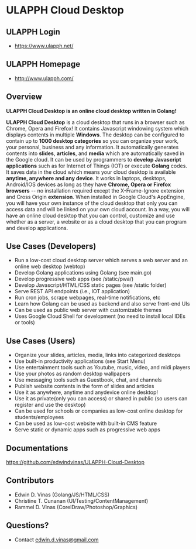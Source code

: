 ULAPPH Cloud Desktop
====================

ULAPPH Login
----------------
* https://www.ulapph.net/

ULAPPH Homepage
----------------
* http://www.ulapph.com/

Overview
--------------
**ULAPPH Cloud Desktop is an online cloud desktop written in Golang!**

**ULAPPH Cloud Desktop** is a cloud desktop that runs in a browser such as Chrome, Opera and Firefox! It contains Javascript windowing system which displays contents in multiple **Windows**. The desktop can be configured to contain up to **1000 desktop categories** so you can organize your work, your personal, business and any information. It automatically generates contents into **slides**, **articles**, and **media** which are automatically saved in the Google cloud. It can be used by programmers to **develop Javascript applications** such as for Internet of Things (IOT) or execute **Golang** codes.  It saves data in the cloud which means your cloud desktop is available **anytime, anywhere and any device**. It works in laptops, desktops, Android/IOS devices as long as they have **Chrome, Opera or Firefox browsers** -- no installation required except the X-Frame-Ignore extension and Cross Origin **extension**. When installed in Google Cloud's AppEngine, you will have your own instance of the cloud desktop that only you can access data and will be linked on your own cloud account. In a way, you will have an online cloud desktop that you can control, customize and use whether as a server, a website or as a cloud desktop that you can program and develop applications.

Use Cases (Developers)
---------
- Run a low-cost cloud desktop server which serves a web server and an online web desktop (webtop)
- Develop Golang applications using Golang (see main.go)
- Develop progressive web apps (see /static/pwa/)
- Develop Javascript/HTML/CSS static pages (see /static folder)
- Serve REST API endpoints (i.e., IOT application)
- Run cron jobs, scrape webpages, real-time notifications, etc
- Learn how Golang can be used as backend and also serve front-end UIs
- Can be used as public web server with customizable themes
- Uses Google Cloud Shell for development (no need to install local IDEs or tools)

Use Cases (Users)
---------
- Organize your slides, articles, media, links into categorized desktops
- Use built-in productivity applications (see Start Menu)
- Use entertainment tools such as Youtube, music, video, and midi players
- Use your photos as random desktop wallpapers
- Use messaging tools such as Guestbook, chat, and channels
- Publish website contents in the form of slides and articles
- Use it as anywhere, anytime and anydevice online desktop!
- Use it as private(only you can access) or shared in public (so users can register and use the desktop)
- Can be used for schools or companies as low-cost online desktop for students/employees
- Can be used as low-cost website with built-in CMS feature
- Serve static or dynamic apps such as progressive web apps

Documentations
----------------
https://github.com/edwindvinas/ULAPPH-Cloud-Desktop

Contributors
----------------
- Edwin D. Vinas (Golang/JS/HTML/CSS)
- Christine T. Cunanan (UI/Testing/ContentManagement)
- Rammel D. Vinas (CorelDraw/Photoshop/Graphics)

Questions?
------------------------------
- Contact edwin.d.vinas@gmail.com

